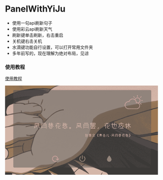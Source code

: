 # PanelWithYiJu
- 使用一句api刷新句子
- 使用彩云api刷新天气
- 刷新键单击刷新，右击重启
- 关机键右击关机
- 水滴键功能自行设置，可以打开常用文件夹
- 多年前写的，现在理解为绝对布局，见谅

### 使用教程

[使用教程](https://github.com/wiidede/PanelWithYiJu/wiki/%E4%BD%BF%E7%94%A8%E6%95%99%E7%A8%8B)

![imagePreview](preview.png)
